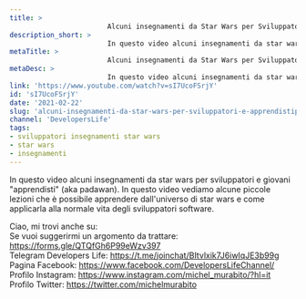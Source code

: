 ```yaml
---
title: > 
                        Alcuni insegnamenti da Star Wars per Sviluppatori (e apprendisti/padawan)
description_short: > 
                        In questo video alcuni insegnamenti da star wars per sviluppatori e giovani "apprendisti" (aka padawan). In questo video vediamo ...
metaTitle: > 
                        Alcuni insegnamenti da Star Wars per Sviluppatori (e apprendisti/padawan)
metaDesc: > 
                        In questo video alcuni insegnamenti da star wars per sviluppatori e giovani "apprendisti" (aka padawan). In questo video vediamo ...
link: 'https://www.youtube.com/watch?v=sI7UcoFSrjY'
id: 'sI7UcoFSrjY'
date: '2021-02-22'
slug: 'alcuni-insegnamenti-da-star-wars-per-sviluppatori-e-apprendistipadawan'
channel: 'DevelopersLife'
tags: 
- sviluppatori insegnamenti star wars
- star wars
- insegnamenti
---
```

In questo video alcuni insegnamenti da star wars per sviluppatori e giovani "apprendisti" (aka padawan). In questo video vediamo alcune piccole lezioni che è possibile apprendere dall'universo di star wars e come applicarla alla normale vita degli sviluppatori software.  
  
Ciao, mi trovi anche su:  
Se vuoi suggerirmi un argomento da trattare: https://forms.gle/QTQfGh6P99eWzv397  
Telegram Developers Life: https://t.me/joinchat/BItvlxik7J6iwIqJE3b99g  
Pagina Facebook: https://www.facebook.com/DevelopersLifeChannel/  
Profilo Instagram: https://www.instagram.com/michel_murabito/?hl=it  
Profilo Twitter: https://twitter.com/michelmurabito